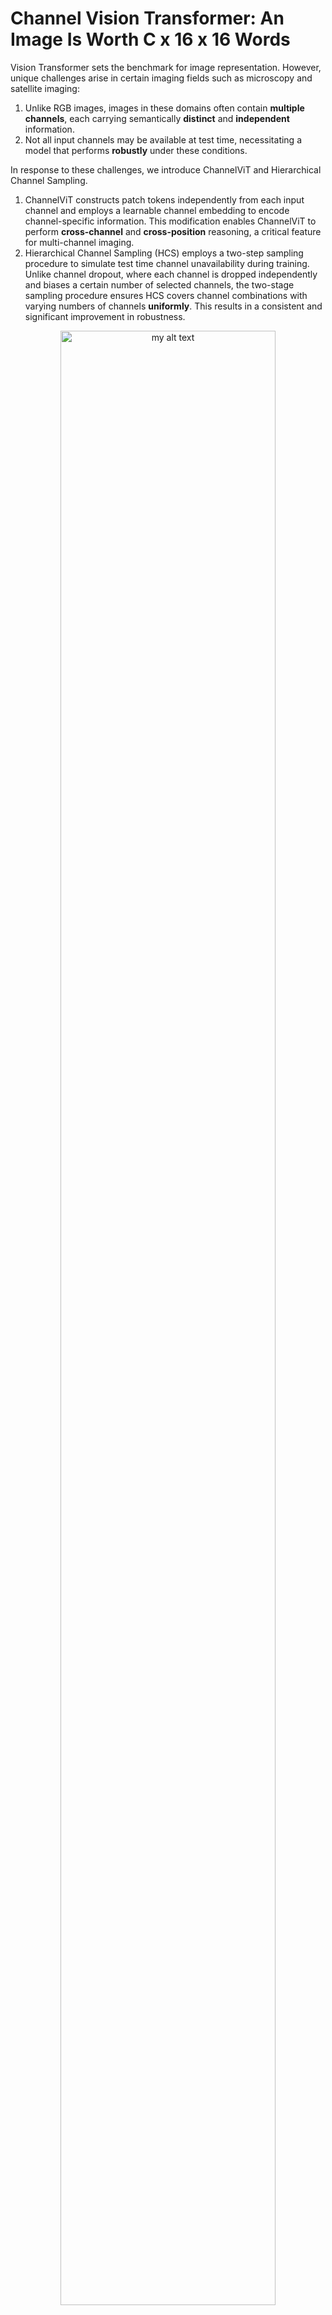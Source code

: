 # Channel Vision Transformer: An Image Is Worth C x 16 x 16 Words

Vision Transformer sets the benchmark for image representation. However, unique challenges arise in certain imaging fields such as microscopy and satellite imaging:

1. Unlike RGB images, images in these domains often contain **multiple channels**, each carrying semantically **distinct** and **independent** information.
2. Not all input channels may be available at test time, necessitating a model that performs **robustly** under these conditions.

In response to these challenges, we introduce ChannelViT and Hierarchical Channel Sampling.
1. ChannelViT constructs patch tokens independently from each input channel and employs a learnable channel embedding to encode channel-specific information. This modification enables ChannelViT to perform **cross-channel** and **cross-position** reasoning, a critical feature for multi-channel imaging.
2. Hierarchical Channel Sampling (HCS) employs a two-step sampling procedure to simulate test time channel unavailability during training. Unlike channel dropout, where each channel is dropped independently and biases a certain number of selected channels, the two-stage sampling procedure ensures HCS covers channel combinations with varying numbers of channels **uniformly**. This results in a consistent and significant improvement in robustness.

<figure>
  <p align="center">
  <img src="assets/channelvit.jpg" width=90% align="center" alt="my alt text"/>
  </p>
  <figcaption width=80%><em>
  Illustration of ChannelViT. The input for ChannelViT is a cell image from JUMP-CP, which comprises five fluorescence channels (colored differently) and three brightfield channels (colored in B&W). ChannelViT generates patch tokens for each individual channel, utilizing a learnable channel embedding </em><b>chn</b><em> to preserve channel-specific information. The positional embeddings </em><b>pos</b><em> and the linear projection </em><b>W</b><em> are shared across all channels.
  </em></figcaption>
</figure>
<br/>
<br/>

Should you have any questions or require further assistance, please do not hesitate to create an issue. We are here to provide support. 🤗


## Environment setup
This project is developed based on [PyTorch 2.0](https://pytorch.org) and [PyTorch-Lightning
2.0.1](https://www.pytorchlightning.ai/index.html).
We use [conda](https://docs.conda.io/en/latest/) to manage the Python environment. You
can setup the enviroment by running
```bash
git clone git@github.com:insitro/ChannelViT.git
cd ChannelViT
conda env create -f environment.yml
conda activate channelvit 
```
You can then install channelvit through pip.
```bash
pip install git+https://github.com/insitro/ChannelViT.git
```

## Reproducing the results on JUMP-CP
This section provides an example of our training and evaluation pipelines using JUMP-CP. The preprocessed JUMP-CP data utilized here was released in our previous work, "Contextual Vision Transformers for Robust Representation Learning" ([insitro/ContextViT](https://github.com/insitro/ContextViT)).

### Visualizing the correlations among the input channels
Let's start with visualizing the 
```bash
python channelvit/main/main_correlation.py \
    trainer.devices=8 \
    trainer.max_epochs=100 \
    data@train_data=jumpcp \
    data@val_data_dict=[jumpcp_test] \
    transformations@train_transformations=cell \
    transformations@val_transformations=cell
    val_transformations.normalization.mean=[0,0,0,0,0,0,0,0] \
    val_transformations.normalization.std=[1,1,1,1,1,1,1,1]
```

### Training ViT-S/16 w/o HCS
Let's start with the most straightforward scenario: training the ViT-S/16 model without HCS. We employ [hydra](https://hydra.cc/) for managing our experiment configuration. The script provided below will load its corresponding main configuration file, `channelvit/config/main_supervised.yaml`, along with any command line overrides. It trains the ViT-S/16 model to minimize the cross-entropy loss on the JUMP-CP training data over the course of 100 epochs. The process requires 8 GPUs and operates with a batch size of 32 per GPU.
```bash
python channelvit/main/main_supervised.py \
    trainer.devices=8 \
    trainer.max_epochs=100 \
    meta_arch/backbone=vit_small \
    meta_arch.backbone.args.in_chans=8 \
    meta_arch.target='label' \
    meta_arch.num_classes=161 \
    data@train_data=jumpcp \
    data@val_data_dict=[jumpcp_val,jumpcp_test] \
    train_data.loader.batch_size=32 \
    transformations@train_transformations=cell \
    transformations@val_transformations=cell
```
Given that each cell image in JUMP-CP contains 8 channels, we override the input channels to 8. Throughout the training, we save the snapshots in the `./snapshots/` directory. You can alter this path by overriding the value of `trainer.default_root_dir`. 

### Training ViT-S/8 w/ HCS
To train the ViT-S/16 using hierarchical channel sampling, simply override the meta_arch/backbone setting to hcs_vit_small. With this setting, the Hierarchical Channel Sampling (HCS) will perform the following actions for each batch:
1. Randomly determine the number of channels to be used for the current batch.
2. Randomly select the combinations of channels.
3. Scale the selected channels by a factor, which is calculated as the ratio of the total number of channels to the number of selected channels.
The script below provides an example of how to train the ViT-S/8 model using HCS.
```bash
python channelvit/main/main_supervised.py \
    trainer.devices=8 \
    trainer.max_epochs=100 \
    meta_arch/backbone=hcs_vit_small \
    meta_arch.backbone.args.in_chans=8 \
    meta_arch.batchbone.args.patch_size=8 \
    meta_arch.target='label' \
    meta_arch.num_classes=161 \
    data@train_data=jumpcp \
    data@val_data_dict=[jumpcp_val,jumpcp_test] \
    train_data.loader.batch_size=32 \
    transformations@train_transformations=cell \
    transformations@val_transformations=cell
```

### Evaluating ViT
The script below will enumerate all possible channel combinations and evaluate the corresponding testing accuracy of the trained model (stored at `PATH_TO_CKPT`). In this case, we set `transformation_mask=True` because ViT assumes the same number of input channels for the patch embedding layer. The unselected channels will be filled with zeros, and the selected channels will be scaled by the ratio of the total number of channels to the number of selected channels.
```bash
python channelvit/main/main_supervised_evalall.py \
    trainer.devices=8 \
    transformation_mask=True \
    data@val_data=jumpcp_test \
    val_data.jumpcp_test.loader.batch_size=32 \
    val_data.jumpcp_test.args.channels=[0,1,2,3,4,5,6,7] \
    transformations=cell \
    checkpoint=${PATH_TO_CKPT}
```

### ChannelViT-S/16 w/o HCS
Training ChannelViT follows a similar process to training ViT. All you need to do is override the meta_arch/backbone setting.

```bash
python channelvit/main/main_supervised.py \
    trainer.devices=8 \
    trainer.max_epochs=100 \
    meta_arch/backbone=channelvit_small \
    meta_arch.backbone.args.in_chans=8 \
    meta_arch.target='label' \
    meta_arch.num_classes=161 \
    data@train_data=jumpcp \
    data@val_data_dict=[jumpcp_val,jumpcp_test] \
    train_data.loader.batch_size=32 \
    transformations@train_transformations=cell \
    transformations@val_transformations=cell
```

### ChannelViT-S/8 w/ HCS
Given that the patch token of ChannelViT originates from a single channel, applying HCS with ChannelViT essentially results in a shorter input patch sequence for the model. Unlike ViT, where we need to perform input rescaling to maintain smooth input distributions when different channels are used, with ChannelViT we can simply exclude the patches corresponding to the unselected channels from the input sequence.

The following script provides an example of how to train the ChannelViT-S/8 model using HCS.

```bash
python channelvit/main/main_supervised.py \
    trainer.devices=8 \
    trainer.max_epochs=100 \
    meta_arch/backbone=hcs_channelvit_small \
    meta_arch.backbone.args.in_chans=8 \
    meta_arch.target='label' \
    meta_arch.num_classes=161 \
    data@train_data=jumpcp \
    data@val_data_dict=[jumpcp_val,jumpcp_test] \
    train_data.loader.batch_size=32 \
    transformations@train_transformations=cell \
    transformations@val_transformations=cell
```

### Evaluating ChannelViT
```bash
python channelvit/main/main_supervised_evalall.py \
    trainer.devices=8 \
    transformation_mask=True \
    data@val_data=jumpcp_test \
    val_data.jumpcp_test.loader.batch_size=32 \
    val_data.jumpcp_test.args.channels=[0,1,2,3,4,5,6,7] \
    transformations=cell \
    checkpoint=${PATH_TO_CKPT}
```

## Citation

If our work contributes to your research, we would greatly appreciate a citation.

```
@article{bao2023channel,
  title={Channel Vision Transformers: An Image Is Worth C x 16 x 16 Words},
  author={Bao, Yujia and Sivanandan, Srinivasan and Karaletsos, Theofanis},
  journal={arXiv preprint arXiv:2309.16108},
  year={2023}
}
```
